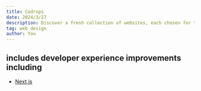 ```yaml
---
title: Codrops
date: 2024/3/27
description: Discover a fresh collection of websites, each chosen for their outstanding design, to spark your inspiration.
tag: web design
author: You
---
```

## includes developer experience improvements including

- [Next.js](https://tympanus.net/codrops/2024/03/15/inspirational-websites-roundup-57/)    
